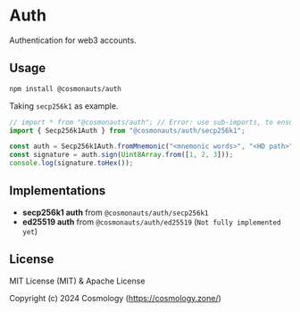 # Auth

Authentication for web3 accounts.

## Usage

```sh
npm install @cosmonauts/auth
```

Taking `secp256k1` as example.

```ts
// import * from "@cosmonauts/auth"; // Error: use sub-imports, to ensure small app size
import { Secp256k1Auth } from "@cosmonauts/auth/secp256k1";

const auth = Secp256k1Auth.fromMnemonic("<mnemonic words>", "<HD path>");
const signature = auth.sign(Uint8Array.from([1, 2, 3]));
console.log(signature.toHex());
```

## Implementations

- **secp256k1 auth** from `@cosmonauts/auth/secp256k1`
- **ed25519 auth** from `@cosmonauts/auth/ed25519` (`Not fully implemented yet`)

## License

MIT License (MIT) & Apache License

Copyright (c) 2024 Cosmology (https://cosmology.zone/)